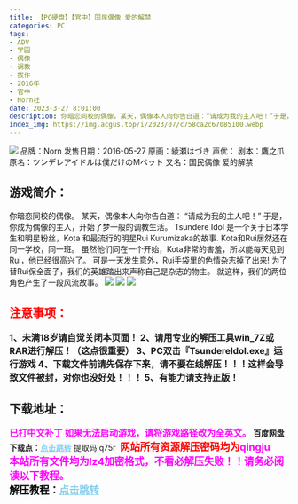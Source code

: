 ```yaml
---
title: 【PC硬盘】【官中】国民偶像 爱的解禁
categories: PC
tags:
- ADV
- 学园
- 偶像
- 调教
- 拔作
- 2016年
- 官中
- Norn社
date: 2023-3-27 8:01:00
description: 你暗恋同校的偶像。某天，偶像本人向你告白道：“请成为我的主人吧！”于是，你成为偶像的主人，开始了梦一般的调教生活。
index_img: https://img.acgus.top/i/2023/07/c758ca2c67085100.webp
---
```

![](https://img.acgus.top/i/2023/07/c758ca2c67085100.webp)
品牌：Norn
发售日期：2016-05-27
原画：綾瀬はづき
声优：
剧本：鷹之爪
原名：ツンデレアイドルは僕だけのMペット
又名：国民偶像 爱的解禁

## 游戏简介：
你暗恋同校的偶像。
某天，偶像本人向你告白道：
“请成为我的主人吧！”
于是，你成为偶像的主人，开始了梦一般的调教生活。
Tsundere Idol 是一个关于日本学生和明星粉丝，Kota 和最流行的明星Rui Kurumizaka的故事. Kota和Rui居然还在同一学校，同一班。
虽然他们同在一个开始，Kota非常的害羞，所以能每天见到Rui，他已经很高兴了。
可是一天发生意外，Rui手袋里的色情杂志掉了出来!
为了替Rui保全面子，我们的英雄踏出来声称自己是杂志的物主。
就这样，我们的两位角色产生了一段风流故事。
![](https://img.acgus.top/i/2023/07/ffb5c3d7db085108.webp)
![](https://img.acgus.top/i/2023/07/33d96357a5085105.webp)
![](https://img.acgus.top/i/2023/07/9e6b197335085103.webp)





## <font color=#FF0000 >注意事项：</font>
<font size=3><b>1、未满18岁请自觉关闭本页面！
2、请用专业的解压工具win_7Z或RAR进行解压！（这点很重要）
3、PC双击『TsundereIdol.exe』运行游戏
4、下载文件前请先保存下来，请不要在线解压！！！这样会导致文件被封，对你也没好处！！！
5、有能力请支持正版！</b></font>

## 下载地址：
<font color=#FF00FF size=3><b>已打中文补丁</b></font>
<font color=#FF00FF size=3>**如果无法启动游戏，请将游戏路径改为全英文。**</font>
<b>百度网盘下载点：</b><a href="https://pan.baidu.com/s/167EMD9DPOrO_e4mv1Tj_lw?pwd=q75r" style="color: #87CEEB;"><b>点击跳转</b></a> 提取码:q75r
<a style="padding: 0" href="https://post.qingju.org/AD/"><img style="max-width:100%" src="https://img.acgus.top/i/2024/07/478f689b8021d8d499ab43d21acf137a.gif" alt=""></a>
<b><font color=#FF0000 size=4>网站所有资源解压密码均为</b></font><b><font color=#FF00FF size=4>qingju</font><font color=#FF0000 ></font></b><br><b><font color=#FF00FF size=4>本站所有文件均为lz4加密格式，不看必解压失败！！请务必阅读以下教程。</b></font><br><b><font color=#000 size=4>解压教程：</b><a href="https://post.qingju.org/tutorial/000/" style="color: #87CEEB;"><b>点击跳转</b></a>
